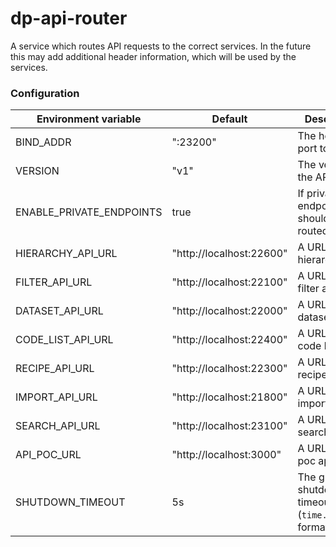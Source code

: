 dp-api-router
=====================
A service which routes API requests to the correct services. In the future this may add additional header information, which will be used by the services.

### Configuration

| Environment variable       | Default                                   | Description
| -------------------------- | ----------------------------------------- | -----------
| BIND_ADDR                  | ":23200"                                  | The host and port to bind to
| VERSION                    | "v1"                                      | The version of the API
| ENABLE_PRIVATE_ENDPOINTS   | true                                      | If private endpoints should be routed
| HIERARCHY_API_URL          | "http://localhost:22600"                  | A URL to the hierarchy api
| FILTER_API_URL             | "http://localhost:22100"                  | A URL to the filter api
| DATASET_API_URL            | "http://localhost:22000"                  | A URL to the dataset api
| CODE_LIST_API_URL          | "http://localhost:22400"                  | A URL to the code list api
| RECIPE_API_URL             | "http://localhost:22300"                  | A URL to the recipe api
| IMPORT_API_URL             | "http://localhost:21800"                  | A URL to the import api
| SEARCH_API_URL             | "http://localhost:23100"                  | A URL to the search api
| API_POC_URL                | "http://localhost:3000"                   | A URL to the poc api
| SHUTDOWN_TIMEOUT           | 5s                                        | The graceful shutdown timeout (`time.Duration` format)
